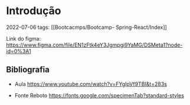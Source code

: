 # Introdução
2022-07-06
tags: [[Bootcacmps/Bootcamp- Spring-React/Index]]

Link do figma:  
https://www.figma.com/file/EN1zFtk4eY3Jgmpgi9YaMG/DSMeta1?node-id=0%3A1

## Bibliografia
* Aula
https://www.youtube.com/watch?v=FYgIpVf9TBI&t=283s

* Fonte Reboto
https://fonts.google.com/specimenTab?standard-styles
